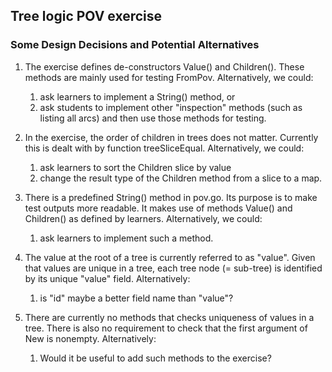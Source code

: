 ## Tree logic POV exercise 

### Some Design Decisions and Potential Alternatives 

1. The exercise defines de-constructors Value() and Children(). These methods
   are mainly used for testing FromPov. Alternatively, we could: 
   1. ask learners to implement a String() method, or 
   2. ask students to implement other "inspection" methods (such as listing all
      arcs) 
    and then use those methods for testing. 

2. In the exercise, the order of children in trees does not matter. Currently
   this is dealt with by function treeSliceEqual. Alternatively, we could: 
   1. ask learners to sort the Children slice by value
   2. change the result type of the Children method from a slice to a map. 
      
3. There is a predefined String() method in pov.go. Its purpose is to make test
  outputs more readable. It makes use of methods Value() and Children() as
  defined by learners. Alternatively, we could: 
   1. ask learners to implement such a method.  
   
4. The value at the root of a tree is currently referred to as "value". Given
   that values are unique in a tree, each tree node (= sub-tree) is identified
   by its unique "value" field. Alternatively: 
   1. is "id" maybe a better field name than "value"? 
   
5. There are currently no methods that checks uniqueness of values in a tree.
   There is also no requirement to check that the first argument of New is
   nonempty. Alternatively: 
   1. Would it be useful to add such methods to the exercise?
